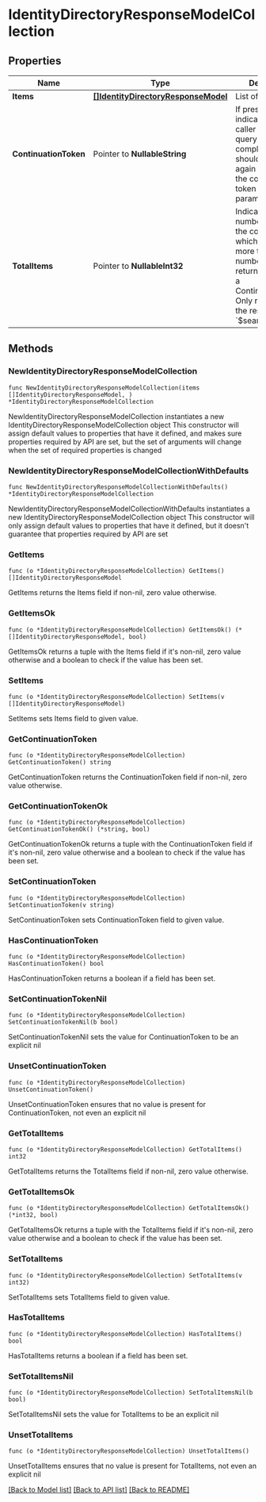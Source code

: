 # IdentityDirectoryResponseModelCollection

## Properties

Name | Type | Description | Notes
------------ | ------------- | ------------- | -------------
**Items** | [**[]IdentityDirectoryResponseModel**](IdentityDirectoryResponseModel.md) | List of items. | 
**ContinuationToken** | Pointer to **NullableString** | If present, indicates to the caller that the query was not complete, and they should call the API again specifying the continuation token as a query parameter. | [optional] 
**TotalItems** | Pointer to **NullableInt32** | Indicates the total number of items in the collection, which may be more than the number of Items returned, if there is a ContinuationToken.  Only returned in the response to &#x60;$search&#x60; APIs. | [optional] 

## Methods

### NewIdentityDirectoryResponseModelCollection

`func NewIdentityDirectoryResponseModelCollection(items []IdentityDirectoryResponseModel, ) *IdentityDirectoryResponseModelCollection`

NewIdentityDirectoryResponseModelCollection instantiates a new IdentityDirectoryResponseModelCollection object
This constructor will assign default values to properties that have it defined,
and makes sure properties required by API are set, but the set of arguments
will change when the set of required properties is changed

### NewIdentityDirectoryResponseModelCollectionWithDefaults

`func NewIdentityDirectoryResponseModelCollectionWithDefaults() *IdentityDirectoryResponseModelCollection`

NewIdentityDirectoryResponseModelCollectionWithDefaults instantiates a new IdentityDirectoryResponseModelCollection object
This constructor will only assign default values to properties that have it defined,
but it doesn't guarantee that properties required by API are set

### GetItems

`func (o *IdentityDirectoryResponseModelCollection) GetItems() []IdentityDirectoryResponseModel`

GetItems returns the Items field if non-nil, zero value otherwise.

### GetItemsOk

`func (o *IdentityDirectoryResponseModelCollection) GetItemsOk() (*[]IdentityDirectoryResponseModel, bool)`

GetItemsOk returns a tuple with the Items field if it's non-nil, zero value otherwise
and a boolean to check if the value has been set.

### SetItems

`func (o *IdentityDirectoryResponseModelCollection) SetItems(v []IdentityDirectoryResponseModel)`

SetItems sets Items field to given value.


### GetContinuationToken

`func (o *IdentityDirectoryResponseModelCollection) GetContinuationToken() string`

GetContinuationToken returns the ContinuationToken field if non-nil, zero value otherwise.

### GetContinuationTokenOk

`func (o *IdentityDirectoryResponseModelCollection) GetContinuationTokenOk() (*string, bool)`

GetContinuationTokenOk returns a tuple with the ContinuationToken field if it's non-nil, zero value otherwise
and a boolean to check if the value has been set.

### SetContinuationToken

`func (o *IdentityDirectoryResponseModelCollection) SetContinuationToken(v string)`

SetContinuationToken sets ContinuationToken field to given value.

### HasContinuationToken

`func (o *IdentityDirectoryResponseModelCollection) HasContinuationToken() bool`

HasContinuationToken returns a boolean if a field has been set.

### SetContinuationTokenNil

`func (o *IdentityDirectoryResponseModelCollection) SetContinuationTokenNil(b bool)`

 SetContinuationTokenNil sets the value for ContinuationToken to be an explicit nil

### UnsetContinuationToken
`func (o *IdentityDirectoryResponseModelCollection) UnsetContinuationToken()`

UnsetContinuationToken ensures that no value is present for ContinuationToken, not even an explicit nil
### GetTotalItems

`func (o *IdentityDirectoryResponseModelCollection) GetTotalItems() int32`

GetTotalItems returns the TotalItems field if non-nil, zero value otherwise.

### GetTotalItemsOk

`func (o *IdentityDirectoryResponseModelCollection) GetTotalItemsOk() (*int32, bool)`

GetTotalItemsOk returns a tuple with the TotalItems field if it's non-nil, zero value otherwise
and a boolean to check if the value has been set.

### SetTotalItems

`func (o *IdentityDirectoryResponseModelCollection) SetTotalItems(v int32)`

SetTotalItems sets TotalItems field to given value.

### HasTotalItems

`func (o *IdentityDirectoryResponseModelCollection) HasTotalItems() bool`

HasTotalItems returns a boolean if a field has been set.

### SetTotalItemsNil

`func (o *IdentityDirectoryResponseModelCollection) SetTotalItemsNil(b bool)`

 SetTotalItemsNil sets the value for TotalItems to be an explicit nil

### UnsetTotalItems
`func (o *IdentityDirectoryResponseModelCollection) UnsetTotalItems()`

UnsetTotalItems ensures that no value is present for TotalItems, not even an explicit nil

[[Back to Model list]](../README.md#documentation-for-models) [[Back to API list]](../README.md#documentation-for-api-endpoints) [[Back to README]](../README.md)


